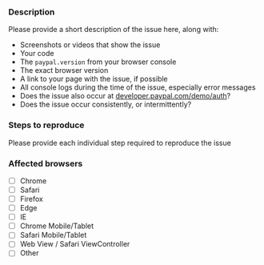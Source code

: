 ### Description

Please provide a short description of the issue here, along with:

- Screenshots or videos that show the issue
- Your code
- The `paypal.version` from your browser console
- The exact browser version
- A link to your page with the issue, if possible
- All console logs during the time of the issue, especially error messages
- Does the issue also occur at [developer.paypal.com/demo/auth](https://developer.paypal.com/demo/auth)?
- Does the issue occur consistently, or intermittently?

### Steps to reproduce

Please provide each individual step required to reproduce the issue

### Affected browsers

- [ ] Chrome
- [ ] Safari
- [ ] Firefox
- [ ] Edge
- [ ] IE
- [ ] Chrome Mobile/Tablet
- [ ] Safari Mobile/Tablet
- [ ] Web View / Safari ViewController
- [ ] Other
